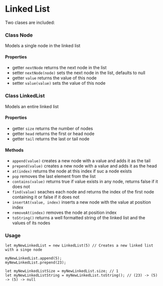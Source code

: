 # Linked List 

Two clases are included:

### Class Node

Models a single node in the linked list

#### Properties

- getter `nextNode` returns the next node in the list
- setter `nextNode(node)` sets the next node in the list, defaults to null
- getter `value` returns the value of this node
- setter `value(value)` sets the value of this node

### Class LinkedList

Models an entire linked list

#### Properties

- getter `size` returns the number of nodes 
- getter `head` returns the first or head node
- getter `tail` returns the last or tail node

#### Methods

- `append(value)` creates a new node with a value and adds it as the tail
- `prepend(value)` creates a new node with a value and adds it as the head
- `at(index)` returns the node at this index if suc a node exists
- `pop` removes the last element from the list
- `contains(value)` returns true if value exists in any node, returns false if it does not
- `find(value)` seaches each node and returns the index of the first node containing it or false if it does not
- `insertAt(value, index)` inserts a new node with the value at position index
- `removeAt(index)` removes the node at position index
- `toString()` returns a well formatted string of the linked list and the values of its nodes

### Usage

```
let myNewLinkedList = new LinkedList(5) // Creates a new linked list with a singe node

myNewLinkedList.append(5);
myNewLinkedList.prepend(23);

let myNewLinkedListSize = myNewLinkedList.size; // 1
let myNewLinkedListString = myNewLinkedList.toString(); // (23) -> (5) -> (5) -> null

```

